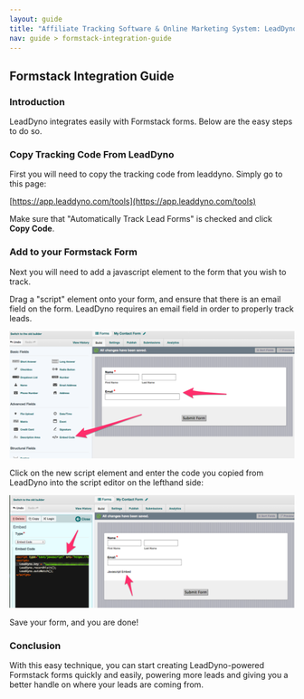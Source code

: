 ```yaml
---
layout: guide
title: "Affiliate Tracking Software & Online Marketing System: LeadDyno"
nav: guide > formstack-integration-guide
---
```


## Formstack Integration Guide

### Introduction

LeadDyno integrates easily with Formstack forms.  Below are the easy steps to do so.

### Copy Tracking Code From LeadDyno

First you will need to copy the tracking code from leaddyno.  Simply go to this page:

[https://app.leaddyno.com/tools](https://app.leaddyno.com/tools)

Make sure that "Automatically Track Lead Forms" is checked and click **Copy Code**.

### Add to your Formstack Form

Next you will need to add a javascript element to the form that you wish to track.

Drag a "script" element onto your form, and ensure that there is an email field on the form.  LeadDyno requires
an email field in order to properly track leads.

![Recurly Hosted Payment Pages Settings](/img/formstack-build-form.png)

Click on the new script element and enter the code you copied from LeadDyno into the script
editor on the lefthand side:

![Recurly Hosted Payment Pages Settings](/img/formstack-build-form2.png)

Save your form, and you are done!

### Conclusion

With this easy technique, you can start creating LeadDyno-powered Formstack forms quickly and easily, powering more leads
and giving you a better handle on where your leads are coming from.
